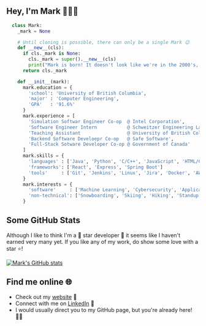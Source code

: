 ## Hey, I'm Mark 👋👨‍💻

```python
  class Mark:
    _mark = None

    # Until cloning is possible, there can only be a single Mark 😉
    def __new__(cls):
      if cls._mark is None:
        cls._mark = super().__new__(cls)
        print("Mark is born! It doesn't look like we're in the 2000's, though 🤔")
      return cls._mark

    def __init__(mark):
      mark.education = {
        'school': 'University of British Columbia',
        'major' : 'Computer Engineering',
        'GPA'   : '91.6%'
      }
      mark.experience = [
        'Simulation Softwar Engineer Co-op  @ Intel Corporation',
        'Software Engineer Intern           @ Schweitzer Engineering Laboratories (SEL)',
        'Teaching Assistant                 @ University of British Columbia',
        'Backend Software Develoepr Co-op   @ Safe Software',
        'Full-Stack Sotware Developer Co-op @ Government of Canada'
      ]
      mark.skills = {
        'languages' : ['Java', 'Python', 'C/C++', 'JavaScript', 'HTML/CSS', 'SQL', 'SystemVerilog'],
        'frameworks': ['React', 'Express', 'Spring Boot']
        'tools'     : ['Git', 'Jenkins', 'Linux', 'Jira', 'Docker', 'AWS']
      }
      mark.interests = {
        'software'     : ['Machine Learning', 'Cybersecurity', 'Application Development', 'Automation'],
        'non-technical': ['Snowboarding', 'Skiing', 'Hiking', 'Standup Comedy', 'Skin Care', 'Arabic']
      }
```

## Some GitHub Stats
Although I like to think I'm a 🌟 star developer 🌟 it seems like I haven't earned very many yet. If you like any of my work, do show some love with a star ⭐!

[![Mark's GitHub stats](https://github-readme-stats.vercel.app/api?username=Mark-Mekhail&hide=contribs&show_icons=true)](https://github.com/anuraghazra/github-readme-stats)

## Find me online 🌐
- Check out my [website](https://mark-mekhail.github.io/About-Mark/) 🔗
- Connect with me on [LinkedIn](https://www.linkedin.com/in/markmekhail/) 🤝
- I would usually direct you to my GitHub page, but you're already here! 🤷‍♂️

